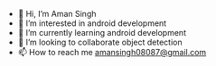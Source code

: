 - 👋 Hi, I’m Aman Singh
- 👀 I’m interested in android development
- 🌱 I’m currently learning android development
- 💞️ I’m looking to collaborate object detection
- 📫 How to reach me amansingh08087@gmail.com

<!---
aman2970/aman2970 is a ✨ special ✨ repository because its `README.md` (this file) appears on your GitHub profile.
You can click the Preview link to take a look at your changes.
--->
